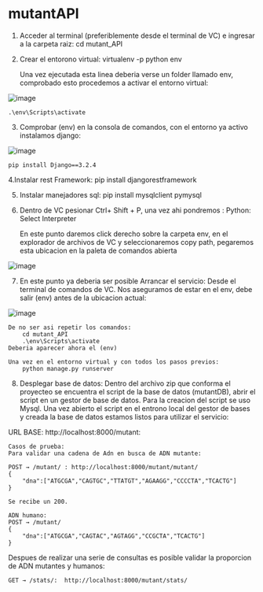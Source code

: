 # mutantAPI

1. Acceder al terminal (preferiblemente desde el terminal de VC) e ingresar a la carpeta raiz:
	cd mutant_API

2. Crear el entorono virtual:
	virtualenv -p python env

 	Una vez ejecutada esta linea deberia verse un folder llamado env, comprobado esto procedemos
	a activar el entorno virtual:
	
![image](https://user-images.githubusercontent.com/92695542/172211747-7ef96f39-69b7-436b-8015-8a936f4608d8.png)

	.\env\Scripts\activate 

3. Comprobar (env) en la consola de comandos, con el entorno ya activo instalamos django: 

![image](https://user-images.githubusercontent.com/92695542/172210867-f5589a22-80c0-4221-9ce7-37242a7a77eb.png)


	pip install Django==3.2.4 

4.Instalar rest Framework: 
	pip install djangorestframework

5. Instalar manejadores sql: 
	pip install mysqlclient pymysql

6. Dentro de VC pesionar Ctrl+ Shift + P, una vez ahi pondremos :
	Python: Select Interpreter

	En este punto daremos click derecho sobre la carpeta env, en el explorador de archivos
	de VC y seleccionaremos copy path, pegaremos esta ubicacion en la paleta de comandos abierta
	
![image](https://user-images.githubusercontent.com/92695542/172210564-6983c795-5369-469a-ba3b-2c22793ba370.png)

	 

7. En este punto ya deberia ser posible Arrancar el servicio:
	Desde el terminal de comandos de VC. Nos aseguramos de estar en el env, debe salir (env) antes de la ubicacion actual:
	
![image](https://user-images.githubusercontent.com/92695542/172210867-f5589a22-80c0-4221-9ce7-37242a7a77eb.png)
	
	De no ser asi repetir los comandos:
		cd mutant_API
		.\env\Scripts\activate 
	Deberia aparecer ahora el (env)
	
	Una vez en el entorno virtual y con todos los pasos previos:
		python manage.py runserver

8. Desplegar base de datos: 
	Dentro del archivo zip que conforma el proyecteo se encuentra el script de la 
	base de datos (mutantDB), abrir el script en un gestor de base de datos. Para la
	creacion del script se uso Mysql. Una vez abierto el script en el entrono local del
	gestor de bases y creada la base de datos estamos listos para utilizar el servicio:

URL BASE: http://localhost:8000/mutant:
	
	Casos de prueba:
	Para validar una cadena de Adn en busca de ADN mutante:

	POST → /mutant/ : http://localhost:8000/mutant/mutant/
	{ 
		"dna":["ATGCGA","CAGTGC","TTATGT","AGAAGG","CCCCTA","TCACTG"] 
	} 
	
	Se recibe un 200.

	ADN humano: 
	POST → /mutant/
	{
		"dna":["ATGCGA","CAGTAC","AGTAGG","CCGCTA","TCACTG"]
	}
	
Despues de realizar una serie de consultas es posible validar la proporcion de
ADN mutantes y humanos: 

	GET → /stats/:  http://localhost:8000/mutant/stats/
	


